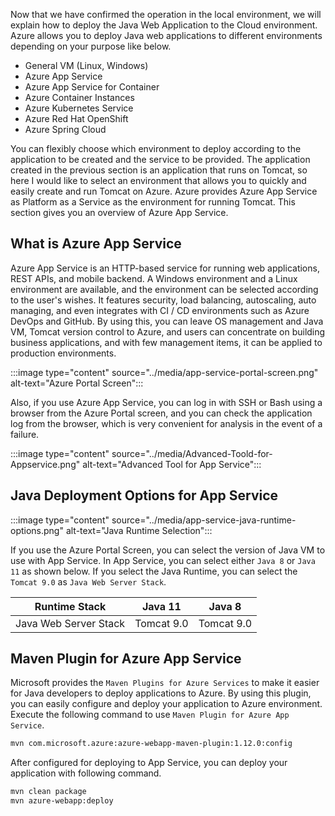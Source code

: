 Now that we have confirmed the operation in the local environment, we will explain how to deploy the Java Web Application to the Cloud environment.
Azure allows you to deploy Java web applications to different environments depending on your purpose like below.

* General VM (Linux, Windows)
* Azure App Service
* Azure App Service for Container
* Azure Container Instances
* Azure Kubernetes Service
* Azure Red Hat OpenShift
* Azure Spring Cloud

You can flexibly choose which environment to deploy according to the application to be created and the service to be provided.
The application created in the previous section is an application that runs on Tomcat, so here I would like to select an environment that allows you to quickly and easily create and run Tomcat on Azure. Azure provides Azure App Service as Platform as a Service as the environment for running Tomcat.
This section gives you an overview of Azure App Service.

## What is Azure App Service

Azure App Service is an HTTP-based service for running web applications, REST APIs, and mobile backend.
A Windows environment and a Linux environment are available, and the environment can be selected according to the user's wishes.
It features security, load balancing, autoscaling, auto managing, and even integrates with CI / CD environments such as Azure DevOps and GitHub.
By using this, you can leave OS management and Java VM, Tomcat version control to Azure, and users can concentrate on building business applications, and with few management items, it can be applied to production environments.

:::image type="content" source="../media/app-service-portal-screen.png" alt-text="Azure Portal Screen":::

Also, if you use Azure App Service, you can log in with SSH or Bash using a browser from the Azure Portal screen, and you can check the application log from the browser, which is very convenient for analysis in the event of a failure.

:::image type="content" source="../media/Advanced-Toold-for-Appservice.png" alt-text="Advanced Tool for App Service":::

## Java Deployment Options for App Service

:::image type="content" source="../media/app-service-java-runtime-options.png" alt-text="Java Runtime Selection":::

If you use the Azure Portal Screen, you can select the version of Java VM to use with App Service. In App Service, you can select either `Java 8` or `Java 11` as shown below.
If you select the Java Runtime, you can select the `Tomcat 9.0` as `Java Web Server Stack`.

| Runtime Stack |  Java 11  |  Java 8  |
| ---- | ---- | ---- |
|Java Web Server Stack| Tomcat 9.0 |  Tomcat 9.0  |

## Maven Plugin for Azure App Service

Microsoft provides the `Maven Plugins for Azure Services` to make it easier for Java developers to deploy applications to Azure.
By using this plugin, you can easily configure and deploy your application to Azure environment.
Execute the following command to use `Maven Plugin for Azure App Service`.

```bash
mvn com.microsoft.azure:azure-webapp-maven-plugin:1.12.0:config
```

After configured for deploying to App Service, you can deploy your application with following command.

```bash
mvn clean package
mvn azure-webapp:deploy
```
